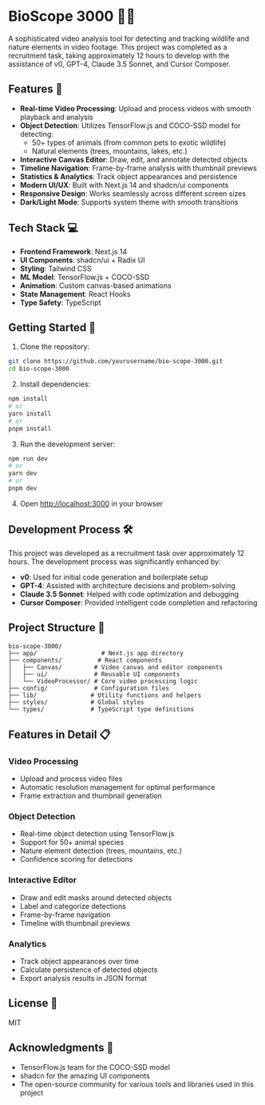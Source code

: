 # BioScope 3000 🌿🎥

A sophisticated video analysis tool for detecting and tracking wildlife and nature elements in video footage. This project was completed as a recruitment task, taking approximately 12 hours to develop with the assistance of v0, GPT-4, Claude 3.5 Sonnet, and Cursor Composer.

## Features 🚀

- **Real-time Video Processing**: Upload and process videos with smooth playback and analysis
- **Object Detection**: Utilizes TensorFlow.js and COCO-SSD model for detecting:
  - 50+ types of animals (from common pets to exotic wildlife)
  - Natural elements (trees, mountains, lakes, etc.)
- **Interactive Canvas Editor**: Draw, edit, and annotate detected objects
- **Timeline Navigation**: Frame-by-frame analysis with thumbnail previews
- **Statistics & Analytics**: Track object appearances and persistence
- **Modern UI/UX**: Built with Next.js 14 and shadcn/ui components
- **Responsive Design**: Works seamlessly across different screen sizes
- **Dark/Light Mode**: Supports system theme with smooth transitions

## Tech Stack 💻

- **Frontend Framework**: Next.js 14
- **UI Components**: shadcn/ui + Radix UI
- **Styling**: Tailwind CSS
- **ML Model**: TensorFlow.js + COCO-SSD
- **Animation**: Custom canvas-based animations
- **State Management**: React Hooks
- **Type Safety**: TypeScript

## Getting Started 🏁

1. Clone the repository:
```bash
git clone https://github.com/yourusername/bio-scope-3000.git
cd bio-scope-3000
```

2. Install dependencies:
```bash
npm install
# or
yarn install
# or
pnpm install
```

3. Run the development server:
```bash
npm run dev
# or
yarn dev
# or
pnpm dev
```

4. Open [http://localhost:3000](http://localhost:3000) in your browser

## Development Process 🛠️

This project was developed as a recruitment task over approximately 12 hours. The development process was significantly enhanced by:

- **v0**: Used for initial code generation and boilerplate setup
- **GPT-4**: Assisted with architecture decisions and problem-solving
- **Claude 3.5 Sonnet**: Helped with code optimization and debugging
- **Cursor Composer**: Provided intelligent code completion and refactoring

## Project Structure 📁

```
bio-scope-3000/
├── app/                  # Next.js app directory
├── components/          # React components
│   ├── Canvas/         # Video canvas and editor components
│   ├── ui/             # Reusable UI components
│   └── VideoProcessor/ # Core video processing logic
├── config/             # Configuration files
├── lib/               # Utility functions and helpers
├── styles/            # Global styles
└── types/             # TypeScript type definitions
```

## Features in Detail 📋

### Video Processing
- Upload and process video files
- Automatic resolution management for optimal performance
- Frame extraction and thumbnail generation

### Object Detection
- Real-time object detection using TensorFlow.js
- Support for 50+ animal species
- Nature element detection (trees, mountains, etc.)
- Confidence scoring for detections

### Interactive Editor
- Draw and edit masks around detected objects
- Label and categorize detections
- Frame-by-frame navigation
- Timeline with thumbnail previews

### Analytics
- Track object appearances over time
- Calculate persistence of detected objects
- Export analysis results in JSON format

## License 📄

MIT

## Acknowledgments 🙏

- TensorFlow.js team for the COCO-SSD model
- shadcn for the amazing UI components
- The open-source community for various tools and libraries used in this project 